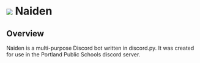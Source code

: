 # ![](https://i.imgur.com/gdNssWv.png) Naiden
## Overview
Naiden is a multi-purpose Discord bot written in discord.py. It was created for use in the Portland Public Schools discord server.
